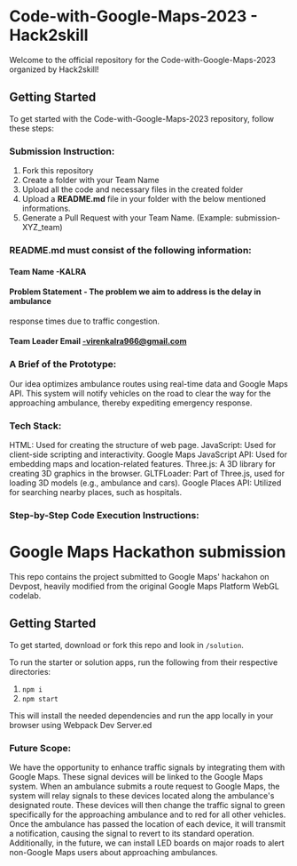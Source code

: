 # Code-with-Google-Maps-2023 - Hack2skill

Welcome to the official repository for the Code-with-Google-Maps-2023 organized by Hack2skill!

## Getting Started

To get started with the Code-with-Google-Maps-2023 repository, follow these steps:

### Submission Instruction:
  1. Fork this repository
  2. Create a folder with your Team Name
  3. Upload all the code and necessary files in the created folder
  4. Upload a **README.md** file in your folder with the below mentioned informations.
  5. Generate a Pull Request with your Team Name. (Example: submission-XYZ_team)

### README.md must consist of the following information:

#### Team Name -KALRA
#### Problem Statement - The problem we aim to address is the delay in ambulance
response times due to traffic congestion.
#### Team Leader Email -virenkalra966@gmail.com

### A Brief of the Prototype:
  Our idea optimizes ambulance routes using real-time data
and Google Maps API. This system will notify vehicles on the road to clear the way for the
approaching ambulance, thereby expediting emergency response.

  
### Tech Stack: 
  HTML: Used for creating the structure of web page.
JavaScript: Used for client-side scripting and interactivity.
Google Maps JavaScript API: Used for embedding maps and location-related features.
Three.js: A 3D library for creating 3D graphics in the browser.
GLTFLoader: Part of Three.js, used for loading 3D models (e.g., ambulance and cars).
Google Places API: Utilized for searching nearby places, such as hospitals. 
  ### Step-by-Step Code Execution Instructions:
  # Google Maps Hackathon submission

This repo contains the project submitted to Google Maps' hackahon on Devpost, heavily modified from the original Google Maps Platform WebGL codelab.

## Getting Started
To get started, download or fork this repo and look in `/solution`.

To run the starter or solution apps, run the following from their respective directories:

1. `npm i`
2. `npm start`

This will install the needed dependencies and run the app locally in your browser using Webpack Dev Server.ed
  
### Future Scope:
  We have the opportunity to enhance traffic signals by integrating them with Google Maps. These signal devices will be linked to the Google Maps system. When an ambulance submits a route request to Google Maps, the system will relay signals to these devices located along the ambulance's designated route. These devices will then change the traffic signal to green specifically for the approaching ambulance and to red for all other vehicles. Once the ambulance has passed the location of each device, it will transmit a notification, causing the signal to revert to its standard operation. Additionally, in the future, we can install LED boards on major roads to alert non-Google Maps users about approaching ambulances.
